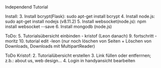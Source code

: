 Independend Tutorial

Install:
3. Install bcrypt(Flask):       sudo apt-get install bcrypt
4. Install node.js:             sudo apt-get install nodejs (v8.11.2)
5. Install websocket(node.js):  npm install websocket --save
6. Install mongodb (node.js)

ToDo:
5. Tutorialsübersicht einbinden - kristof (Leon danach)
9. fortschritt - moritz
10. tutorial edit -leon (nur noch löschen von Seiten + Löschen von Downloads, Downloads mit MultipartReader)

ToDo Kristof:
2. Tutorialübersicht erstellen
3. Link füllen oder entferrnen; z.b.: about us, web design...
4. Login in handyansicht bearbeiten